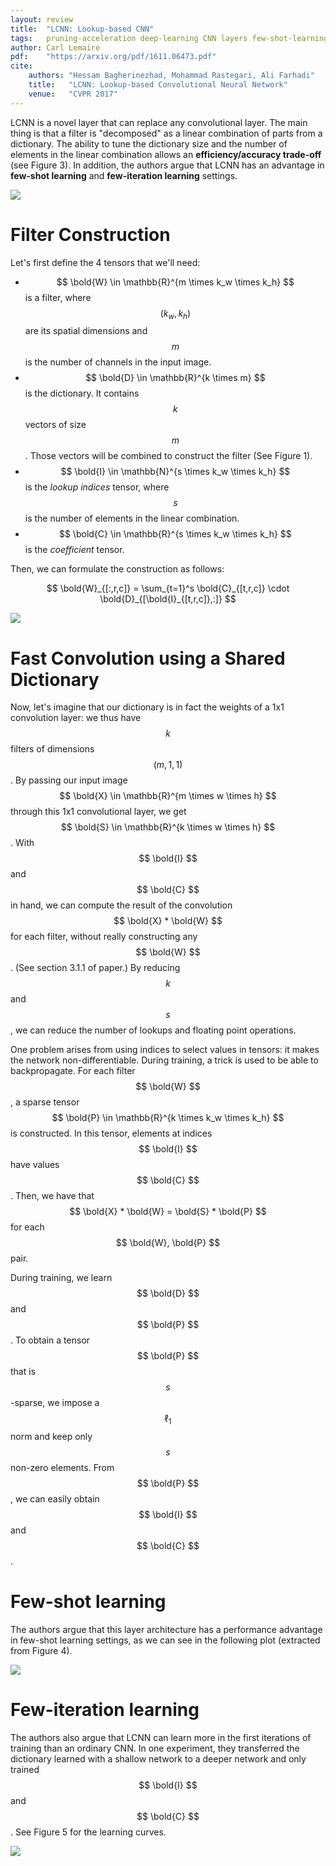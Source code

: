 ```yaml
---
layout: review
title:  "LCNN: Lookup-based CNN"
tags:   pruning-acceleration deep-learning CNN layers few-shot-learning
author: Carl Lemaire
pdf:    "https://arxiv.org/pdf/1611.06473.pdf"
cite:
    authors: "Hessam Bagherinezhad, Mohammad Rastegari, Ali Farhadi"
    title:   "LCNN: Lookup-based Convolutional Neural Network"
    venue:   "CVPR 2017"
---
```


LCNN is a novel layer that can replace any convolutional layer. The main thing is that a filter is "decomposed" as a linear combination of parts from a dictionary. The ability to tune the dictionary size and the number of elements in the linear combination allows an **efficiency/accuracy trade-off** (see Figure 3). In addition, the authors argue that LCNN has an advantage in **few-shot learning** and **few-iteration learning** settings.

![](/article/images/lookup-cnn/fig3.png)

# Filter Construction

Let's first define the 4 tensors that we'll need:

* $$ \bold{W} \in \mathbb{R}^{m \times k_w \times k_h} $$ is a filter, where $$ (k_w, k_h) $$ are its spatial dimensions and $$ m $$ is the number of channels in the input image.
* $$ \bold{D} \in \mathbb{R}^{k \times m} $$ is the dictionary. It contains $$ k $$ vectors of size $$ m $$. Those vectors will be combined to construct the filter (See Figure 1).
* $$ \bold{I} \in \mathbb{N}^{s \times k_w \times k_h} $$ is the _lookup indices_ tensor, where $$ s $$ is the number of elements in the linear combination.
* $$ \bold{C} \in \mathbb{R}^{s \times k_w \times k_h} $$ is the _coefficient_ tensor.

Then, we can formulate the construction as follows:

$$ \bold{W}_{[:,r,c]} = \sum_{t=1}^s \bold{C}_{[t,r,c]} \cdot \bold{D}_{[\bold{I}_{[t,r,c]},:]} $$

![](/article/images/lookup-cnn/fig1.png)

# Fast Convolution using a Shared Dictionary

Now, let's imagine that our dictionary is in fact the weights of a 1x1 convolution layer: we thus have $$ k $$ filters of dimensions $$ (m, 1, 1) $$. By passing our input image $$ \bold{X} \in \mathbb{R}^{m \times w \times h} $$ through this 1x1 convolutional layer, we get $$ \bold{S} \in \mathbb{R}^{k \times w \times h} $$. With $$ \bold{I} $$ and $$ \bold{C} $$ in hand, we can compute the result of the convolution $$ \bold{X} * \bold{W} $$ for each filter, without really constructing any $$ \bold{W} $$. (See section 3.1.1 of paper.) By reducing $$ k $$ and $$ s $$, we can reduce the number of lookups and floating point operations.

One problem arises from using indices to select values in tensors: it makes the network non-differentiable. During training, a trick is used to be able to backpropagate. For each filter $$ \bold{W} $$, a sparse tensor $$ \bold{P} \in \mathbb{R}^{k \times k_w \times k_h} $$ is constructed. In this tensor, elements at indices $$ \bold{I} $$ have values $$ \bold{C} $$. Then, we have that $$ \bold{X} * \bold{W} = \bold{S} * \bold{P} $$ for each $$ \bold{W}, \bold{P} $$ pair.

During training, we learn $$ \bold{D} $$ and $$ \bold{P} $$. To obtain a tensor $$ \bold{P} $$ that is $$ s $$-sparse, we impose a $$ \ell_1 $$ norm and keep only $$ s $$ non-zero elements. From $$ \bold{P} $$, we can easily obtain $$ \bold{I} $$ and $$ \bold{C} $$.

# Few-shot learning

The authors argue that this layer architecture has a performance advantage in few-shot learning settings, as we can see in the following plot (extracted from Figure 4).

![](/article/images/lookup-cnn/fig4.png)

# Few-iteration learning

The authors also argue that LCNN can learn more in the first iterations of training than an ordinary CNN. In one experiment, they transferred the dictionary learned with a shallow network to a deeper network and only trained $$ \bold{I} $$ and $$ \bold{C} $$. See Figure 5 for the learning curves.

![](/article/images/lookup-cnn/fig5.png)
